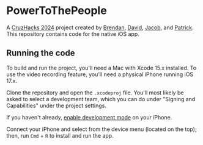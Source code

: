 # PowerToThePeople

A [CruzHacks 2024](https://cruzhacks.com) project created by [Brendan](https://github.com/brendan-ch), [David](https://github.com/dvsn0), [Jacob](https://github.com/JacobZCodes), and [Patrick](https://github.com/thisguyblink). This repository contains code for the native iOS app.

## Running the code

To build and run the project, you'll need a Mac with Xcode 15.x installed. To use the video recording feature, you'll need a physical iPhone running iOS 17.x.

Clone the repository and open the `.xcodeproj` file. You'll most likely be asked to select a development team, which you can do under "Signing and Capabilities" under the project settings.

If you haven't already, [enable development mode](https://developer.apple.com/documentation/xcode/enabling-developer-mode-on-a-device) on your iPhone.

Connect your iPhone and select from the device menu (located on the top); then, run `Cmd` + `R` to install and run the app.

